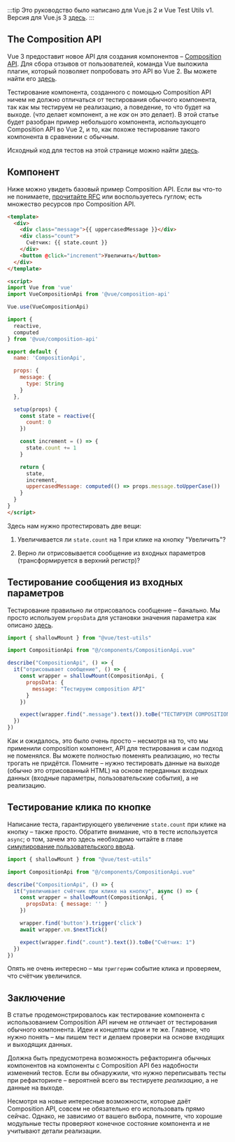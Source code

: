 :::tip Это руководство было написано для Vue.js 2 и Vue Test Utils v1.
Версия для Vue.js 3 [здесь](/v3/ru).
:::

## The Composition API

Vue 3 предоставит новое API для создания компонентов – [Composition API](https://vue-composition-api-rfc.netlify.com/#basic-example). Для сбора отзывов от пользователей, команда Vue выложила плагин, который позволяет попробовать это API во Vue 2. Вы можете найти его [здесь](https://github.com/vuejs/composition-api).

Тестирование компонента, созданного с помощью Composition API ничем не должно отличаться от тестирования обычного компонента, так как мы тестируем не реализацию, а поведение, то что будет на выходе. (*что* делает компонент, а не *как* он это делает). В этой статье будет разобран пример небольшого компонента, использующего Composition API во Vue 2, и то, как похоже тестирование такого компонента в сравнении с обычным.

Исходный код для тестов на этой странице можно найти [здесь](https://github.com/lmiller1990/vue-testing-handbook/tree/master/demo-app/tests/unit/CompositionApi.spec.js).

## Компонент

Ниже можно увидеть базовый пример Composition API. Если вы что-то не понимаете, [прочитайте RFC](https://vue-composition-api-rfc.netlify.com/) или воспользуетесь гуглом; есть множество ресурсов про Composition API.

```html
<template>
  <div>
    <div class="message">{{ uppercasedMessage }}</div>
    <div class="count">
      Счётчик: {{ state.count }}
    </div>
    <button @click="increment">Увеличить</button>
  </div>
</template>

<script>
import Vue from 'vue'
import VueCompositionApi from '@vue/composition-api'

Vue.use(VueCompositionApi)

import { 
  reactive,
  computed
} from '@vue/composition-api'

export default {
  name: 'CompositionApi',

  props: {
    message: {
      type: String
    }
  },

  setup(props) {
    const state = reactive({
      count: 0
    })

    const increment = () => {
      state.count += 1
    }

    return {
      state,
      increment,
      uppercasedMessage: computed(() => props.message.toUpperCase())
    }
  }
}
</script>
```

Здесь нам нужно протестировать две вещи:

1. Увеличивается ли `state.count` на 1 при клике на кнопку "Увеличить"?

2. Верно ли отрисовывается сообщение из входных параметров (трансформируется в верхний регистр)?

## Тестирование сообщения из входных параметров

Тестирование правильно ли отрисовалось сообщение – банально. Мы просто используем `propsData` для установки значения параметра как описано [здесь](/ru/components-with-props.html).

```js
import { shallowMount } from "@vue/test-utils"

import CompositionApi from "@/components/CompositionApi.vue"

describe("CompositionApi", () => {
  it("отрисовывает сообщение", () => {
    const wrapper = shallowMount(CompositionApi, {
      propsData: {
        message: "Тестируем composition API"
      }
    })

    expect(wrapper.find(".message").text()).toBe("ТЕСТИРУЕМ COMPOSITION API")
  })
})
```

Как и ожидалось, это было очень просто – несмотря на то, что мы применили composition компонент, API для тестирования и сам подход не поменялся. Вы можете полностью поменять реализацию, но тесты трогать не придётся. Помните – нужно тестировать данные на выходе (обычно это отрисованный HTML) на основе переданных входных данных (входные параметры, пользовательские события), а не реализацию.

## Тестирование клика по кнопке

Написание теста, гарантирующего увеличение `state.count` при клике на кнопку – также просто. Обратите внимание, что в тесте используется `async`; о том, зачем это здесь необходимо читайте в главе [симулирование пользовательского ввода](/ru/simulating-user-input.html#writing-the-test).

```js
import { shallowMount } from "@vue/test-utils"

import CompositionApi from "@/components/CompositionApi.vue"

describe("CompositionApi", () => {
  it("увеличивает счётчик при клике на кнопку", async () => {
    const wrapper = shallowMount(CompositionApi, {
      propsData: { message: '' }
    })

    wrapper.find('button').trigger('click')
    await wrapper.vm.$nextTick()

    expect(wrapper.find(".count").text()).toBe("Счётчик: 1")
  })
})
```
Опять не очень интересно – мы `триггерим` событие клика и проверяем, что счётчик увеличился.

## Заключение

В статье продемонстрировалось как тестирование компонента с использованием Composition API ничем не отличает от тестирования обычного компонента. Идеи и концепты одни и те же. Главное, что нужно понять – мы пишем тест и делаем проверки на основе входящих и выходящих данных.

Должна быть предусмотрена возможность рефакторинга обычных компонентов на компоненты с Composition API без надобности изменений тестов. Если вы обнаружили, что нужно переписывать тесты при рефакторинге – вероятней всего вы тестируете *реализацию*, а не данные на выходе.

Несмотря на новые интересные возможности, которые даёт Composition API, совсем не обязательно его использовать прямо сейчас. Однако, не зависимо от вашего выбора, помните, что хорошие модульные тесты проверяют конечное состояние компонента и не учитывают детали реализации.
